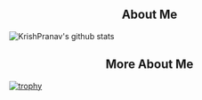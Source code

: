 <h2 align="center">About Me </h2>


![KrishPranav's github stats](https://github-readme-stats.vercel.app/api?username=krishpranav&show_icons=true&theme=dark)

<h2 align="center"> More About Me </h2> 


[![trophy](https://github-profile-trophy.vercel.app/?username=krishpranav&theme=dracula)](www.github.com/krishpranav)

